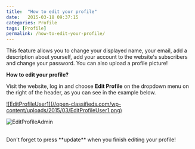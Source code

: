 ```yaml
---
title:  "How to edit your profile"
date:   2015-03-18 09:37:15
categories: Profile
tags: [Profile]
permalink: /how-to-edit-your-profile/
---
```

This feature allows you to change your displayed name, your email, add a description about yourself, add your account to the website's subscribers and change your password. You can also upload a profile picture!

**How to edit your profile?** 

Visit the website, log in and choose **Edit Profile** on the dropdown menu on the right of the header, as you can see in the example below. 

<a href="//open-classifieds.com/wp-content/uploads/2015/03/EditProfileUser1.png" class="thumbnail gallery-item" data-gallery>
![EditProfileUser1](//open-classifieds.com/wp-content/uploads/2015/03/EditProfileUser1.png) 
</a>

![EditProfileAdmin](//docs.yclas.com/images/edit-profile.png)

<br>
Don't forget to press **update** when you finish editing your profile!

